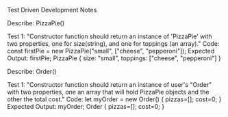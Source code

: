 Test Driven Development Notes


Describe: PizzaPie()

Test 1: "Constructor function should return an instance of 'PizzaPie' with two properties, one for size(string), and one for toppings (an array)."
Code: const firstPie = new PizzaPie("small", ["cheese", "pepperoni"]);
Expected Output: 
firstPie;
PizzaPie {
  size: "small",
  toppings: ["cheese", "pepperoni"]
}

Describe: Order()

Test 1: "Constructor function should return an instance of user's "Order" with two properties, one an array that will hold PizzaPie objects and the other the total cost."
Code: let myOrder = new Order() {
  pizzas=[];
  cost=0;
}
Expected Output: 
myOrder;
Order {
  pizzas=[];
  cost=0;
}




